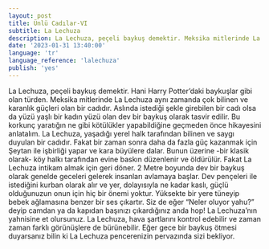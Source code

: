 ```yaml
---
layout: post
title: Ünlü Cadılar-VI
subtitle: La Lechuza
description: La Lechuza, peçeli baykuş demektir. Meksika mitlerinde La Lechuza aynı zamanda çok bilinen ve karanlık güçleri olan bir cadıdır.
date: '2023-01-31 13:40:00'
language: 'tr'
language_reference: 'lalechuza'
publish: 'yes'
---
```

La Lechuza, peçeli baykuş demektir. Hani Harry Potter’daki baykuşlar gibi olan türden.
Meksika mitlerinde La Lechuza aynı zamanda çok bilinen ve karanlık güçleri olan bir cadıdır. Aslında istediği şekle girebilen bir cadı olsa da yüzü yaşlı bir kadın yüzü olan dev bir baykuş olarak tasvir edilir.
Bu korkunç yaratığın ne gibi kötülükler yapabildiğine geçmeden önce hikayesini anlatalım.
La Lechuza, yaşadığı yerel halk tarafından bilinen ve saygı duyulan bir cadıdır. Fakat bir zaman sonra daha da fazla güç kazanmak için Şeytan ile işbirliği yapar ve kara büyülere dalar.
Bunun üzerine -bir klasik olarak- köy halkı tarafından evine baskın düzenlenir ve öldürülür.
Fakat La Lechuza intikam almak için geri döner. 2 Metre boyunda dev bir baykuş olarak genelde geceleri gelerek insanları avlamaya başlar. Dev pençeleri ile istediğini kurban olarak alır ve yer, dolayısıyla ne kadar kaslı, güçlü olduğunuzun onun için hiç bir önemi yoktur.
Yüksekte bir yere tüneyip bebek ağlamasına benzer bir ses çıkartır. Siz de eğer “Neler oluyor yahu?” deyip camdan ya da kapıdan başınızı çıkardığınız anda hop! La Lechuza’nın yahnisine et olursunuz.
La Lechuza, hava şartlarını kontrol edebilir ve zaman zaman farklı görünüşlere de bürünebilir.
Eğer gece bir baykuş ötmesi duyarsanız bilin ki La Lechuza pencerenizin pervazında sizi bekliyor.
